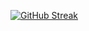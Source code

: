 [![GitHub Streak](https://github-readme-streak-stats-2wh9.vercel.app?user=TomSnd01&theme=shadow-red)](https://git.io/streak-stats)

<!--
**TomSander243/TomSander243** is a ✨ _special_ ✨ repository because its `README.md` (this file) appears on your GitHub profile.

Here are some ideas to get you started:

- 🔭 I’m currently working on ...
- 🌱 I’m currently learning ...
- 👯 I’m looking to collaborate on ...
- 🤔 I’m looking for help with ...
- 💬 Ask me about ...
- 📫 How to reach me: ...
- 😄 Pronouns: ...
- ⚡ Fun fact: ...
-->
